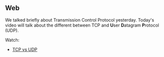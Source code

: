 ## Web

We talked briefly about Transmission Control Protocol yesterday. Today's video will talk about the different between TCP and **U**ser **D**atagram **P**rotocol (UDP).

Watch:
* [TCP vs UDP](https://www.youtube.com/watch?v=Vdc8TCESIg8&t)
